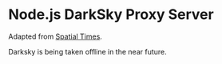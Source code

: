 # Node.js DarkSky Proxy Server

Adapted from [Spatial Times](https://www.spatialtimes.com/2019/03/Create-a-JavaScript-Weather-App-with-Location-Data-Part-2/).

Darksky is being taken offline in the near future.

